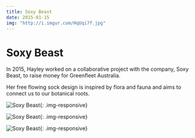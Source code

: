 ```yaml
---
title: Soxy Beast
date: 2015-01-15
img: "http://i.imgur.com/HqUqi7f.jpg"
---
```


# Soxy Beast

In 2015, Hayley worked on a collaborative project with the company, Soxy Beast, to raise money for Greenfleet Australia.

Her free flowing sock design is inspired by flora and fauna and aims to connect us to our botanical roots.

![Soxy Beast](http://i.imgur.com/AQd1KZb.jpg){: .img-responsive}

![Soxy Beast](http://i.imgur.com/o0f6c5J.jpg){: .img-responsive}

![Soxy Beast](http://i.imgur.com/ZipvF8p.jpg){: .img-responsive}
